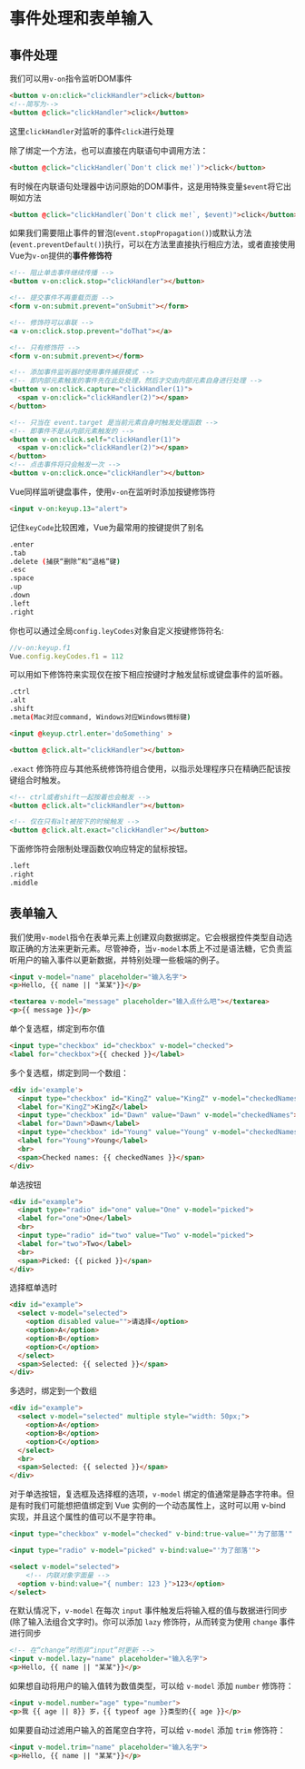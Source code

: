 # 事件处理和表单输入

## 事件处理

我们可以用`v-on`指令监听DOM事件

```html
<button v-on:click="clickHandler">click</button>
<!--简写为-->
<button @click="clickHandler">click</button>
```

这里`clickHandler`对监听的事件`click`进行处理

除了绑定一个方法，也可以直接在内联语句中调用方法：

```html
<button @click="clickHandler(`Don't click me!`)">click</button>
```

有时候在内联语句处理器中访问原始的DOM事件，这是用特殊变量`$event`将它出啊如方法

```html
<button @click="clickHandler(`Don't click me!`, $event)">click</button>
```

如果我们需要阻止事件的冒泡(`event.stopPropagation()`)或默认方法(`event.preventDefault()`)执行，可以在方法里直接执行相应方法，或者直接使用Vue为`v-on`提供的**事件修饰符**

```html
<!-- 阻止单击事件继续传播 -->
<button v-on:click.stop="clickHandler"></button>

<!-- 提交事件不再重载页面 -->
<form v-on:submit.prevent="onSubmit"></form>

<!-- 修饰符可以串联 -->
<a v-on:click.stop.prevent="doThat"></a>

<!-- 只有修饰符 -->
<form v-on:submit.prevent></form>

<!-- 添加事件监听器时使用事件捕获模式 -->
<!-- 即内部元素触发的事件先在此处处理，然后才交由内部元素自身进行处理 -->
<button v-on:click.capture="clickHandler(1)">
  <span v-on:click="clickHandler(2)"></span>
</button>

<!-- 只当在 event.target 是当前元素自身时触发处理函数 -->
<!-- 即事件不是从内部元素触发的 -->
<button v-on:click.self="clickHandler(1)">
  <span v-on:click="clickHandler(2)"></span>
</button>
<!-- 点击事件将只会触发一次 -->
<button v-on:click.once="clickHandler"></button>
```

Vue同样监听键盘事件，使用`v-on`在监听时添加按键修饰符

```html
<input v-on:keyup.13="alert">
```

记住`keyCode`比较困难，Vue为最常用的按键提供了别名

```bash
.enter
.tab
.delete (捕获“删除”和“退格”键)
.esc
.space
.up
.down
.left
.right
```

你也可以通过全局`config.leyCodes`对象自定义按键修饰符名:

```js
//v-on:keyup.f1
Vue.config.keyCodes.f1 = 112
```

可以用如下修饰符来实现仅在按下相应按键时才触发鼠标或键盘事件的监听器。

```bash
.ctrl
.alt
.shift
.meta(Mac对应command, Windows对应Windows微标键)
```

```html
<input @keyup.ctrl.enter='doSomething' >

<button @click.alt="clickHandler"></button>
```

`.exact` 修饰符应与其他系统修饰符组合使用，以指示处理程序只在精确匹配该按键组合时触发。

```html
<!-- ctrl或者shift一起按着也会触发 -->
<button @click.alt="clickHandler"></button>

<!-- 仅在只有alt被按下的时候触发 -->
<button @click.alt.exact="clickHandler"></button>
```

下面修饰符会限制处理函数仅响应特定的鼠标按钮。

```bash
.left
.right
.middle
```

## 表单输入

我们使用`v-model`指令在表单元素上创建双向数据绑定。它会根据控件类型自动选取正确的方法来更新元素。尽管神奇，当`v-model`本质上不过是语法糖，它负责监听用户的输入事件以更新数据，并特别处理一些极端的例子。

```html
<input v-model="name" placeholder="输入名字">
<p>Hello, {{ name || "某某"}}</p>
```

```html
<textarea v-model="message" placeholder="输入点什么吧"></textarea>
<p>{{ message }}</p>
```

单个复选框，绑定到布尔值

```html
<input type="checkbox" id="checkbox" v-model="checked">
<label for="checkbox">{{ checked }}</label>
```

多个复选框，绑定到同一个数组：

```html
<div id='example'>
  <input type="checkbox" id="KingZ" value="KingZ" v-model="checkedNames">
  <label for="KingZ">KingZ</label>
  <input type="checkbox" id="Dawn" value="Dawn" v-model="checkedNames">
  <label for="Dawn">Dawn</label>
  <input type="checkbox" id="Young" value="Young" v-model="checkedNames">
  <label for="Young">Young</label>
  <br>
  <span>Checked names: {{ checkedNames }}</span>
</div>
```

单选按钮

```html
<div id="example">
  <input type="radio" id="one" value="One" v-model="picked">
  <label for="one">One</label>
  <br>
  <input type="radio" id="two" value="Two" v-model="picked">
  <label for="two">Two</label>
  <br>
  <span>Picked: {{ picked }}</span>
</div>
```

选择框单选时

```html
<div id="example">
  <select v-model="selected">
    <option disabled value="">请选择</option>
    <option>A</option>
    <option>B</option>
    <option>C</option>
  </select>
  <span>Selected: {{ selected }}</span>
</div>
```

多选时，绑定到一个数组

```html
<div id="example">
  <select v-model="selected" multiple style="width: 50px;">
    <option>A</option>
    <option>B</option>
    <option>C</option>
  </select>
  <br>
  <span>Selected: {{ selected }}</span>
</div>
```

对于单选按钮，复选框及选择框的选项，`v-model` 绑定的值通常是静态字符串。但是有时我们可能想把值绑定到 Vue 实例的一个动态属性上，这时可以用 v-bind 实现，并且这个属性的值可以不是字符串。

```html
<input type="checkbox" v-model="checked" v-bind:true-value="'为了部落'" v-bind:false-value="'为了联盟'">
```

```html
<input type="radio" v-model="picked" v-bind:value="'为了部落'">
```

```html
<select v-model="selected">
    <!-- 内联对象字面量 -->
  <option v-bind:value="{ number: 123 }">123</option>
</select>
```

在默认情况下，`v-model` 在每次 `input` 事件触发后将输入框的值与数据进行同步 (除了输入法组合文字时)。你可以添加 `lazy` 修饰符，从而转变为使用 `change` 事件进行同步

```html
<!-- 在“change”时而非“input”时更新 -->
<input v-model.lazy="name" placeholder="输入名字">
<p>Hello, {{ name || "某某"}}</p>
```

如果想自动将用户的输入值转为数值类型，可以给 `v-model` 添加 `number` 修饰符：

```html
<input v-model.number="age" type="number">
<p>我 {{ age || 8}} 岁，{{ typeof age }}类型的{{ age }}</p>
```

如果要自动过滤用户输入的首尾空白字符，可以给 `v-model` 添加 `trim` 修饰符：

```html
<input v-model.trim="name" placeholder="输入名字">
<p>Hello, {{ name || "某某"}}</p>
```